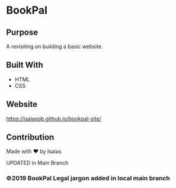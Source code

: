 # BookPal

## Purpose
A revisiting on building a basic website. 

## Built With
* HTML
* CSS

## Website
https://isaiasqb.github.io/bookpal-site/

## Contribution
Made with ❤️ by Isaias

UPDATED in Main Branch

### ©️2019 BookPal Legal jargon added in local main branch
